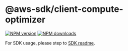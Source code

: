 # @aws-sdk/client-compute-optimizer

[![NPM version](https://img.shields.io/npm/v/@aws-sdk/client-compute-optimizer/latest.svg)](https://www.npmjs.com/package/@aws-sdk/client-compute-optimizer)
[![NPM downloads](https://img.shields.io/npm/dm/@aws-sdk/client-compute-optimizer.svg)](https://www.npmjs.com/package/@aws-sdk/client-compute-optimizer)

For SDK usage, please step to [SDK readme](https://github.com/aws/aws-sdk-js-v3).
